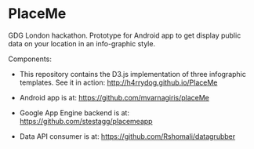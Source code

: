 PlaceMe
=======

GDG London hackathon. Prototype for Android app to get display public data on your location in an info-graphic style.

Components:
- This repository contains the D3.js implementation of three infographic templates. 
  See it in action: http://h4rrydog.github.io/PlaceMe 

- Android app is at: https://github.com/mvarnagiris/placeMe

- Google App Engine backend is at: https://github.com/stestagg/placemeapp

- Data API consumer is at: https://github.com/Rshomali/datagrubber
